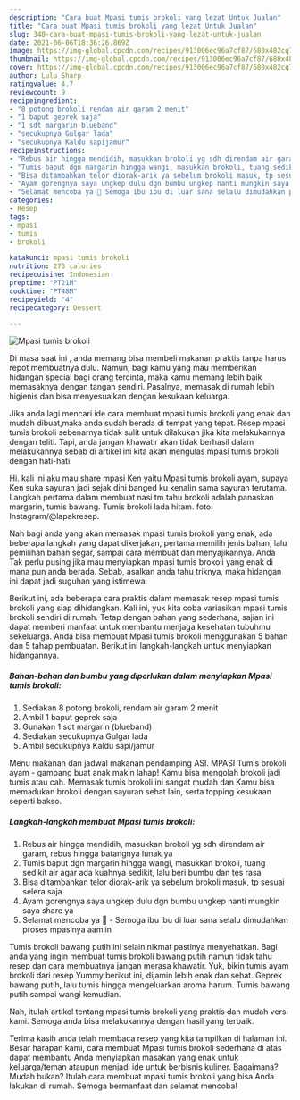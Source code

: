 ```yaml
---
description: "Cara buat Mpasi tumis brokoli yang lezat Untuk Jualan"
title: "Cara buat Mpasi tumis brokoli yang lezat Untuk Jualan"
slug: 340-cara-buat-mpasi-tumis-brokoli-yang-lezat-untuk-jualan
date: 2021-06-06T18:36:26.869Z
image: https://img-global.cpcdn.com/recipes/913006ec96a7cf87/680x482cq70/mpasi-tumis-brokoli-foto-resep-utama.jpg
thumbnail: https://img-global.cpcdn.com/recipes/913006ec96a7cf87/680x482cq70/mpasi-tumis-brokoli-foto-resep-utama.jpg
cover: https://img-global.cpcdn.com/recipes/913006ec96a7cf87/680x482cq70/mpasi-tumis-brokoli-foto-resep-utama.jpg
author: Lulu Sharp
ratingvalue: 4.7
reviewcount: 9
recipeingredient:
- "8 potong brokoli rendam air garam 2 menit"
- "1 baput geprek saja"
- "1 sdt margarin blueband"
- "secukupnya Gulgar lada"
- "secukupnya Kaldu sapijamur"
recipeinstructions:
- "Rebus air hingga mendidih, masukkan brokoli yg sdh direndam air garam, rebus hingga batangnya lunak ya"
- "Tumis baput dgn margarin hingga wangi, masukkan brokoli, tuang sedikit air agar ada kuahnya sedikit, lalu beri bumbu dan tes rasa"
- "Bisa ditambahkan telor diorak-arik ya sebelum brokoli masuk, tp sesuai selera saja"
- "Ayam gorengnya saya ungkep dulu dgn bumbu ungkep nanti mungkin saya share ya"
- "Selamat mencoba ya 🙂 Semoga ibu ibu di luar sana selalu dimudahkan proses mpasinya aamiin"
categories:
- Resep
tags:
- mpasi
- tumis
- brokoli

katakunci: mpasi tumis brokoli 
nutrition: 273 calories
recipecuisine: Indonesian
preptime: "PT21M"
cooktime: "PT48M"
recipeyield: "4"
recipecategory: Dessert

---
```



![Mpasi tumis brokoli](https://img-global.cpcdn.com/recipes/913006ec96a7cf87/680x482cq70/mpasi-tumis-brokoli-foto-resep-utama.jpg)

Di masa  saat ini , anda memang bisa membeli makanan praktis tanpa harus repot membuatnya dulu. Namun, bagi kamu yang mau memberikan hidangan special bagi orang tercinta, maka kamu memang lebih baik memasaknya dengan tangan sendiri. Pasalnya, memasak di rumah lebih higienis dan bisa menyesuaikan dengan kesukaan keluarga.

Jika anda lagi mencari ide cara membuat mpasi tumis brokoli yang enak dan mudah dibuat,maka anda sudah berada di tempat yang tepat. Resep mpasi tumis brokoli  sebenarnya tidak sulit untuk dilakukan jika kita melakukannya dengan teliti. Tapi, anda jangan khawatir akan tidak berhasil dalam melakukannya 
sebab di artikel ini kita akan mengulas mpasi tumis brokoli dengan hati-hati.  

Hi. kali ini aku mau share mpasi Ken yaitu Mpasi tumis brokoli ayam, supaya Ken suka sayuran jadi sejak dini banged ku kenalin sama sayuran terutama. Langkah pertama dalam membuat nasi tm tahu brokoli adalah panaskan margarin, tumis bawang. Tumis brokoli lada hitam. foto: Instagram/@lapakresep.

Nah bagi anda yang akan memasak mpasi tumis brokoli yang enak, ada beberapa langkah yang dapat dikerjakan, pertama memilih jenis bahan, lalu pemilihan bahan segar, sampai cara membuat dan menyajikannya. Anda Tak perlu pusing jika mau menyiapkan mpasi tumis brokoli yang enak di mana pun anda berada. Sebab, asalkan anda  tahu triknya, maka hidangan ini dapat jadi suguhan yang istimewa.

Berikut ini, ada beberapa cara praktis  dalam memasak resep mpasi tumis brokoli yang siap dihidangkan. Kali ini, yuk kita coba variasikan mpasi tumis brokoli sendiri di rumah. Tetap dengan bahan yang sederhana, sajian ini dapat memberi manfaat untuk membantu menjaga kesehatan tubuhmu sekeluarga. Anda bisa membuat Mpasi tumis brokoli menggunakan 5 bahan dan 5 tahap pembuatan. Berikut ini langkah-langkah untuk menyiapkan hidangannya.

<!--inarticleads1-->

##### Bahan-bahan dan bumbu yang diperlukan dalam menyiapkan Mpasi tumis brokoli:

1. Sediakan 8 potong brokoli, rendam air garam 2 menit
1. Ambil 1 baput geprek saja
1. Gunakan 1 sdt margarin (blueband)
1. Sediakan secukupnya Gulgar lada
1. Ambil secukupnya Kaldu sapi/jamur


Menu makanan dan jadwal makanan pendamping ASI. MPASI Tumis brokoli ayam - gampang buat anak makin lahap! Kamu bisa mengolah brokoli jadi tumis atau cah. Memasak tumis brokoli ini sangat mudah dan Kamu bisa memadukan brokoli dengan sayuran sehat lain, serta topping kesukaan seperti bakso. 

<!--inarticleads2-->

##### Langkah-langkah membuat Mpasi tumis brokoli:

1. Rebus air hingga mendidih, masukkan brokoli yg sdh direndam air garam, rebus hingga batangnya lunak ya
1. Tumis baput dgn margarin hingga wangi, masukkan brokoli, tuang sedikit air agar ada kuahnya sedikit, lalu beri bumbu dan tes rasa
1. Bisa ditambahkan telor diorak-arik ya sebelum brokoli masuk, tp sesuai selera saja
1. Ayam gorengnya saya ungkep dulu dgn bumbu ungkep nanti mungkin saya share ya
1. Selamat mencoba ya 🙂 - Semoga ibu ibu di luar sana selalu dimudahkan proses mpasinya aamiin


Tumis brokoli bawang putih ini selain nikmat pastinya menyehatkan. Bagi anda yang ingin membuat tumis brokoli bawang putih namun tidak tahu resep dan cara membuatnya jangan merasa khawatir. Yuk, bikin tumis ayam brokoli dari resep Yummy berikut ini, dijamin lebih enak dan sehat. Geprek bawang putih, lalu tumis hingga mengeluarkan aroma harum. Tumis bawang putih sampai wangi kemudian. 

Nah, itulah artikel tentang  mpasi tumis brokoli  yang praktis dan mudah versi kami. Semoga anda bisa melakukannya dengan hasil yang terbaik. 

Terima kasih anda telah membaca resep yang kita tampilkan di halaman ini. Besar harapan kami, cara membuat  Mpasi tumis brokoli sederhana di atas dapat membantu Anda menyiapkan masakan yang enak untuk keluarga/teman ataupun menjadi ide untuk berbisnis kuliner. Bagaimana? Mudah bukan? Itulah cara membuat mpasi tumis brokoli yang bisa Anda lakukan di rumah. Semoga bermanfaat dan selamat mencoba!

